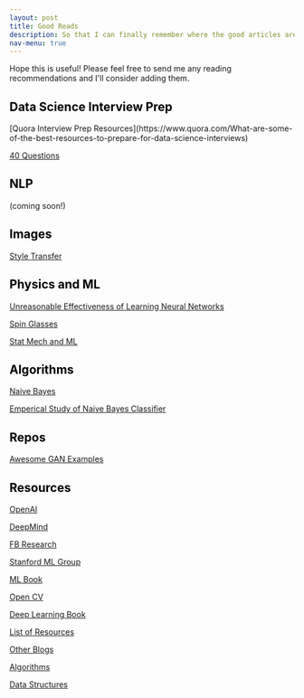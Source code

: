 ```yaml
---
layout: post
title: Good Reads
description: So that I can finally remember where the good articles are....
nav-menu: true
---
```

<p>Hope this is useful!  Please feel free to send me any reading recommendations and I'll consider adding them.</p>


<h2> <font color="black"> Data Science Interview Prep</font> </h2>
[Quora Interview Prep Resources](https://www.quora.com/What-are-some-of-the-best-resources-to-prepare-for-data-science-interviews)

[40 Questions](https://www.analyticsvidhya.com/blog/2016/09/40-interview-questions-asked-at-startups-in-machine-learning-data-science/)

<h2> <font color="black"> NLP </font> </h2>

(coming soon!)

<h2> <font color="black"> Images </font> </h2>


[Style Transfer](https://arxiv.org/pdf/1508.06576.pdf)


<h2> <font color="black"> Physics and ML </font> </h2>

[Unreasonable Effectiveness of Learning Neural Networks](http://www.pnas.org/content/113/48/E7655.full)

[Spin Glasses](https://arxiv.org/abs/cond-mat/0505032)

[Stat Mech and ML](https://arxiv.org/pdf/1709.02470.pdf)


<h2> <font color="black"> Algorithms </font> </h2>


[Naive Bayes](https://link.springer.com/article/10.1007/s10994-017-5658-0)

[Emperical Study of Naive Bayes Classifier](https://www.cc.gatech.edu/~isbell/reading/papers/Rish.pdf)

<h2> <font color="black"> Repos </font> </h2>

[Awesome GAN Examples](https://github.com/nashory/gans-awesome-applications)

<h2> <font color="black"> Resources </font> </h2>


[OpenAI](https://openai.com/)

[DeepMind](https://deepmind.com/)

[FB Research](https://research.fb.com/)

[Stanford ML Group](https://stanfordmlgroup.github.io/)

[ML Book](https://github.com/rasbt/python-machine-learning-book)

[Open CV](https://www.learnopencv.com/)

[Deep Learning Book](https://www.deeplearningbook.org/)

[List of Resources](https://medium.com/machine-learning-in-practice/my-curated-list-of-ai-and-machine-learning-resources-from-around-the-web-9a97823b8524)

[Other Blogs](https://calculatedcontent.com/2015/03/25/why-does-deep-learning-work/)

[Algorithms](https://github.com/keon/algorithms)

[Data Structures](http://interactivepython.org/runestone/static/pythonds/index.html)
